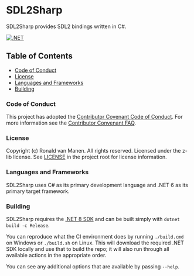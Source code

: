 # SDL2Sharp

SDL2Sharp provides SDL2 bindings written in C#.

[![.NET](https://github.com/ronaldvanmanen/SDL2Sharp/actions/workflows/ci.yml/badge.svg)](https://github.com/ronaldvanmanen/SDL2Sharp/actions/workflows/ci.yml)

## Table of Contents

* [Code of Conduct](#code-of-conduct)
* [License](#license)
* [Languages and Frameworks](#languages-and-frameworks)
* [Building](#building)

### Code of Conduct

This project has adopted the [Contributor Covenant Code of Conduct](https://www.contributor-covenant.org/version/2/0/code_of_conduct/). For more information see the [Contributor Convenant FAQ](https://www.contributor-covenant.org/faq/).

### License

Copyright (c) Ronald van Manen. All rights reserved.
Licensed under the z-lib license.
See [LICENSE](LICENSE) in the project root for license information.

### Languages and Frameworks

SDL2Sharp uses C# as its primary development language and .NET 6 as its primary target framework.

### Building

SDL2Sharp requires the [.NET 8 SDK](https://dotnet.microsoft.com/download/dotnet/8.0) and can be built simply with `dotnet build -c Release`.

You can reproduce what the CI environment does by running `./build.cmd` on Windows or `./build.sh` on Linux.
This will download the required .NET SDK locally and use that to build the repo; it will also run through all available actions in the appropriate order.

You can see any additional options that are available by passing `--help`.
